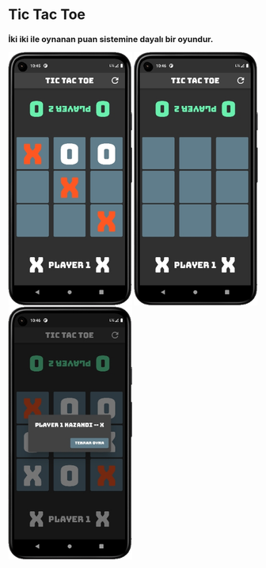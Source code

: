 # Tic Tac Toe 

### İki iki ile oynanan puan sistemine dayalı bir oyundur.

<p style="text-align:justify">
<img src="https://github.com/furkanayyildiz55/tic_tac_toe/blob/master/image3.jpg" width="250">
<img src="https://github.com/furkanayyildiz55/tic_tac_toe/blob/master/image1.jpg" width="250"> 
<img src="https://github.com/furkanayyildiz55/tic_tac_toe/blob/master/image2.jpg" width="250"> 
</p>
